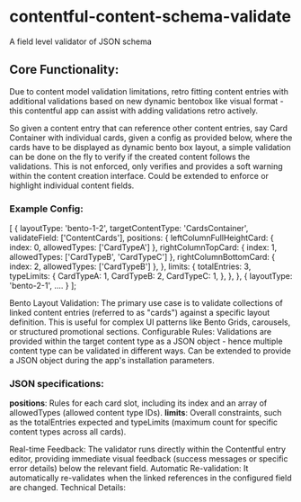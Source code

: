 # contentful-content-schema-validate
A field level validator of JSON schema


## Core Functionality:
Due to content model validation limitations, retro fitting content entries with additional validations based on new dynamic bentobox like visual format - this contentful app can assist with adding validations retro actively.

So given a content entry that can reference other content entries, say Card Container with individual cards, given a config as provided below, where the cards have to be displayed as dynamic bento box layout, a simple validation can be done on the fly to verify if the created content follows the validations. This is not enforced, only verifies and provides a soft warning within the content creation interface. Could be extended to enforce or highlight individual content fields. 

### Example Config: 
[
 {
  layoutType: 'bento-1-2',
  targetContentType: 'CardsContainer',
  validateField: ['ContentCards'],
  positions: {
    leftColumnFullHeightCard: { index: 0, allowedTypes: ['CardTypeA'] },
    rightColumnTopCard: { index: 1, allowedTypes: ['CardTypeB', 'CardTypeC'] },
    rightColumnBottomCard: { index: 2, allowedTypes: ['CardTypeB'] },
  },
  limits: {
    totalEntries: 3,
    typeLimits: {
      CardTypeA: 1,
      CardTypeB: 2,
      CardTypeC: 1,
    },
  },
 },
 {
  layoutType: 'bento-2-1',
  ....
 }
];

Bento Layout Validation: The primary use case is to validate collections of linked content entries (referred to as "cards") against a specific layout definition. This is useful for complex UI patterns like Bento Grids, carousels, or structured promotional sections.
Configurable Rules: Validations are provided within the target content type as a JSON object - hence multiple content type can be validated in different ways. Can be extended to provide a JSON object during the app's installation parameters.

### JSON specifications:
**positions**: Rules for each card slot, including its index and an array of allowedTypes (allowed content type IDs).
**limits**: Overall constraints, such as the totalEntries expected and typeLimits (maximum count for specific content types across all cards).


Real-time Feedback: The validator runs directly within the Contentful entry editor, providing immediate visual feedback (success messages or specific error details) below the relevant field.
Automatic Re-validation: It automatically re-validates when the linked references in the configured field are changed.
Technical Details:


